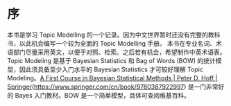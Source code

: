 # 序
本书是学习 Topic Modelling 的一个记录。因为中文世界暂时还没有完整的教科书，以此机会编写一个较为全面的 Topic Modelling 手册。
本书在专业名词、术语部门尽量采用英文，以便于对照、检索。之后若有机会，希望制作中英术语表。
Topic Modeling 是基于 Bayesian Statistics 和 Bag of Words (BOW) 的统计模型，因此须具备至少入门水平的 Bayesian Statistics 才可较好理解 Topic Modeling。[A First Course in Bayesian Statistical Methods | Peter D. Hoff | Springer]()(https://www.springer.com/cn/book/9780387922997) 是一门非常好的 Bayes 入门教材。BOW 是一个简单模型，具体可查阅维基百科。


